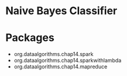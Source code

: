 Naive Bayes Classifier
======================

Packages
========
* org.dataalgorithms.chap14.spark
* org.dataalgorithms.chap14.sparkwithlambda
* org.dataalgorithms.chap14.mapreduce
